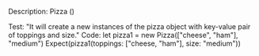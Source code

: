 Description: Pizza ()

Test: "It will create a new instances of the pizza object with key-value pair of toppings and size."
Code: let pizza1 = new Pizza(["cheese", "ham"], "medium") 
Expect(pizza1(toppings: ["cheese, "ham"], size: "medium"))